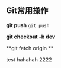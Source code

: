 ## Git常用操作

**git push**
`git push`

**git checkout -b dev**

**git fetch origin **


test hahahah 2222